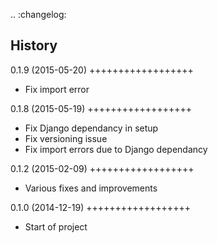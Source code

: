 .. :changelog:

History
-------


0.1.9 (2015-05-20)
++++++++++++++++++

* Fix import error


0.1.8 (2015-05-19)
++++++++++++++++++

* Fix Django dependancy in setup
* Fix versioning issue
* Fix import errors due to Django dependancy


0.1.2 (2015-02-09)
++++++++++++++++++

* Various fixes and improvements


0.1.0 (2014-12-19)
++++++++++++++++++

* Start of project